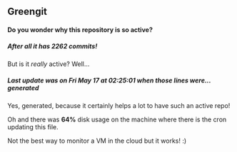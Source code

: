 ## Greengit

#### Do you wonder why this repository is so active?

##### After all it has 2262 commits!

But is it *really* active? Well...

##### Last update was on Fri May 17 at 02:25:01 when those lines were... generated

Yes, generated, because it certainly helps a lot to have such an active repo!

Oh and there was **64%** disk usage on the machine
where there is the cron updating this file.

Not the best way to monitor a VM in the cloud but it works! :)
